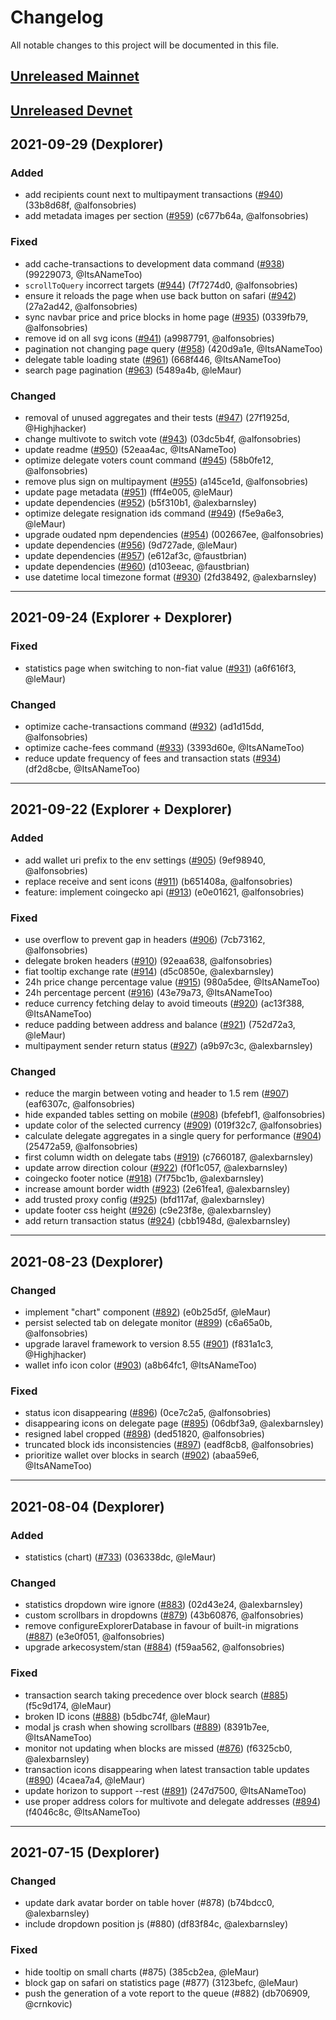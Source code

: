 # Changelog

All notable changes to this project will be documented in this file.

## [Unreleased Mainnet](https://github.com/ArkEcosystem/explorer/compare/master...staging)

## [Unreleased Devnet](https://github.com/ArkEcosystem/explorer/compare/staging...develop)

## 2021-09-29 (Dexplorer)

### Added

- add recipients count next to multipayment transactions ([#940]) (33b8d68f, @alfonsobries)
- add metadata images per section ([#959]) (c677b64a, @alfonsobries)

### Fixed

- add cache-transactions to development data command ([#938]) (99229073, @ItsANameToo)
- `scrollToQuery` incorrect targets ([#944]) (7f7274d0, @alfonsobries)
- ensure it reloads the page when use back button on safari ([#942]) (27a2ad42, @alfonsobries)
- sync navbar price and price blocks in home page ([#935]) (0339fb79, @alfonsobries)
- remove id on all svg icons ([#941]) (a9987791, @alfonsobries)
- pagination not changing page query ([#958]) (420d9a1e, @ItsANameToo)
- delegate table loading state ([#961]) (668f446, @ItsANameToo)
- search page pagination ([#963]) (5489a4b, @leMaur)

### Changed

- removal of unused aggregates and their tests ([#947]) (27f1925d, @Highjhacker)
- change multivote to switch vote ([#943]) (03dc5b4f, @alfonsobries)
- update readme ([#950]) (52eaa4ac, @ItsANameToo)
- optimize delegate voters count command ([#945]) (58b0fe12, @alfonsobries)
- remove plus sign on multipayment ([#955]) (a145ce1d, @alfonsobries)
- update page metadata ([#951]) (fff4e005, @leMaur)
- update dependencies ([#952]) (b5f310b1, @alexbarnsley)
- optimize delegate resignation ids command ([#949]) (f5e9a6e3, @leMaur)
- upgrade oudated npm dependencies ([#954]) (002667ee, @alfonsobries)
- update dependencies ([#956]) (9d727ade, @leMaur)
- update dependencies ([#957]) (e612af3c, @faustbrian)
- update dependencies ([#960]) (d103eeac, @faustbrian)
- use datetime local timezone format ([#930]) (2fd38492, @alexbarnsley)

---

## 2021-09-24 (Explorer + Dexplorer)

### Fixed

- statistics page when switching to non-fiat value ([#931]) (a6f616f3, @leMaur)

### Changed

- optimize cache-transactions command  ([#932]) (ad1d15dd, @alfonsobries)
- optimize cache-fees command ([#933]) (3393d60e, @ItsANameToo)
- reduce update frequency of fees and transaction stats ([#934]) (df2d8cbe, @ItsANameToo)

---

## 2021-09-22 (Explorer + Dexplorer)

### Added

- add wallet uri prefix to the env settings ([#905]) (9ef98940, @alfonsobries)
- replace receive and sent icons ([#911]) (b651408a, @alfonsobries)
- feature: implement coingecko api ([#913]) (e0e01621, @alfonsobries)

### Fixed

- use overflow to prevent gap in headers ([#906]) (7cb73162, @alfonsobries)
- delegate broken headers ([#910]) (92eaa638, @alfonsobries)
- fiat tooltip exchange rate ([#914]) (d5c0850e, @alexbarnsley)
- 24h price change percentage value ([#915]) (980a5dee, @ItsANameToo)
- 24h percentage percent ([#916]) (43e79a73, @ItsANameToo)
- reduce currency fetching delay to avoid timeouts ([#920]) (ac13f388, @ItsANameToo)
- reduce padding between address and balance ([#921]) (752d72a3, @leMaur)
- multipayment sender return status ([#927]) (a9b97c3c, @alexbarnsley)

### Changed

- reduce the margin between voting and header to 1.5 rem ([#907]) (eaf6307c, @alfonsobries)
- hide expanded tables setting on mobile ([#908]) (bfefebf1, @alfonsobries)
- update color of the selected currency ([#909]) (019f32c7, @alfonsobries)
- calculate delegate aggregates in a single query for performance ([#904]) (25472a59, @alfonsobries)
- first column width on delegate tabs ([#919]) (c7660187, @alexbarnsley)
- update arrow direction colour ([#922]) (f0f1c057, @alexbarnsley)
- coingecko footer notice ([#918]) (7f75bc1b, @alexbarnsley)
- increase amount border width ([#923]) (2e61fea1, @alexbarnsley)
- add trusted proxy config ([#925]) (bfd117af, @alexbarnsley)
- update footer css height ([#926]) (c9e23f8e, @alexbarnsley)
- add return transaction status ([#924]) (cbb1948d, @alexbarnsley)

---

## 2021-08-23 (Dexplorer)

### Changed

- implement &quot;chart&quot; component ([#892]) (e0b25d5f, @leMaur)
- persist selected tab on delegate monitor ([#899]) (c6a65a0b, @alfonsobries)
- upgrade laravel framework to version 8.55 ([#901]) (f831a1c3, @Highjhacker)
- wallet info icon color ([#903]) (a8b64fc1, @ItsANameToo)

### Fixed

- status icon disappearing ([#896]) (0ce7c2a5, @alfonsobries)
- disappearing icons on delegate page ([#895]) (06dbf3a9, @alexbarnsley)
- resigned label cropped ([#898]) (ded51820, @alfonsobries)
- truncated block ids inconsistencies ([#897]) (eadf8cb8, @alfonsobries)
- prioritize wallet over blocks in search ([#902]) (abaa59e6, @ItsANameToo)

---

## 2021-08-04 (Dexplorer)

### Added

- statistics (chart) ([#733]) (036338dc, @leMaur)

### Changed

- statistics dropdown wire ignore ([#883]) (02d43e24, @alexbarnsley)
- custom scrollbars in dropdowns ([#879]) (43b60876, @alfonsobries)
- remove configureExplorerDatabase in favour of built-in migrations ([#887]) (e3e0f051, @alfonsobries)
- upgrade arkecosystem/stan ([#884]) (f59aa562, @alfonsobries)

### Fixed

- transaction search taking precedence over block search ([#885]) (f5c9d174, @leMaur)
- broken ID icons ([#888]) (b5dbc74f, @leMaur)
- modal js crash when showing scrollbars ([#889]) (8391b7ee, @ItsANameToo)
- monitor not updating when blocks are missed ([#876]) (f6325cb0, @alexbarnsley)
- transaction icons disappearing when latest transaction table updates ([#890]) (4caea7a4, @leMaur)
- update horizon to support --rest ([#891]) (247d7500, @ItsANameToo)
- use proper address colors for multivote and delegate addresses ([#894]) (f4046c8c, @ItsANameToo)

---

## 2021-07-15 (Dexplorer)

### Changed

- update dark avatar border on table hover (#878) (b74bdcc0, @alexbarnsley)
- include dropdown position js (#880) (df83f84c, @alexbarnsley)

### Fixed

- hide tooltip on small charts (#875) (385cb2ea, @leMaur)
- block gap on safari on statistics page (#877) (3123befc, @leMaur)
- push the generation of a vote report to the queue (#882) (db706909, @crnkovic)

[#733]: https://github.com/ArkEcosystem/explorer/pull/733
[#883]: https://github.com/ArkEcosystem/explorer/pull/883
[#879]: https://github.com/ArkEcosystem/explorer/pull/879
[#887]: https://github.com/ArkEcosystem/explorer/pull/887
[#884]: https://github.com/ArkEcosystem/explorer/pull/884
[#885]: https://github.com/ArkEcosystem/explorer/pull/885
[#888]: https://github.com/ArkEcosystem/explorer/pull/888
[#889]: https://github.com/ArkEcosystem/explorer/pull/889
[#876]: https://github.com/ArkEcosystem/explorer/pull/876
[#890]: https://github.com/ArkEcosystem/explorer/pull/890
[#891]: https://github.com/ArkEcosystem/explorer/pull/891
[#894]: https://github.com/ArkEcosystem/explorer/pull/894
[#892]: https://github.com/ArkEcosystem/explorer/pull/892
[#899]: https://github.com/ArkEcosystem/explorer/pull/899
[#896]: https://github.com/ArkEcosystem/explorer/pull/896
[#895]: https://github.com/ArkEcosystem/explorer/pull/895
[#898]: https://github.com/ArkEcosystem/explorer/pull/898
[#897]: https://github.com/ArkEcosystem/explorer/pull/897
[#901]: https://github.com/ArkEcosystem/explorer/pull/901
[#902]: https://github.com/ArkEcosystem/explorer/pull/902
[#903]: https://github.com/ArkEcosystem/explorer/pull/903
[#905]: https://github.com/ArkEcosystem/explorer/pull/905
[#911]: https://github.com/ArkEcosystem/explorer/pull/911
[#913]: https://github.com/ArkEcosystem/explorer/pull/913
[#906]: https://github.com/ArkEcosystem/explorer/pull/906
[#910]: https://github.com/ArkEcosystem/explorer/pull/910
[#914]: https://github.com/ArkEcosystem/explorer/pull/914
[#915]: https://github.com/ArkEcosystem/explorer/pull/915
[#916]: https://github.com/ArkEcosystem/explorer/pull/916
[#920]: https://github.com/ArkEcosystem/explorer/pull/920
[#921]: https://github.com/ArkEcosystem/explorer/pull/921
[#927]: https://github.com/ArkEcosystem/explorer/pull/927
[#907]: https://github.com/ArkEcosystem/explorer/pull/907
[#908]: https://github.com/ArkEcosystem/explorer/pull/908
[#909]: https://github.com/ArkEcosystem/explorer/pull/909
[#904]: https://github.com/ArkEcosystem/explorer/pull/904
[#919]: https://github.com/ArkEcosystem/explorer/pull/919
[#922]: https://github.com/ArkEcosystem/explorer/pull/922
[#918]: https://github.com/ArkEcosystem/explorer/pull/918
[#923]: https://github.com/ArkEcosystem/explorer/pull/923
[#925]: https://github.com/ArkEcosystem/explorer/pull/925
[#926]: https://github.com/ArkEcosystem/explorer/pull/926
[#924]: https://github.com/ArkEcosystem/explorer/pull/924
[#931]: https://github.com/ArkEcosystem/explorer/pull/931
[#932]: https://github.com/ArkEcosystem/explorer/pull/932
[#933]: https://github.com/ArkEcosystem/explorer/pull/933
[#934]: https://github.com/ArkEcosystem/explorer/pull/934
[#940]: https://github.com/ArkEcosystem/explorer/pull/940
[#959]: https://github.com/ArkEcosystem/explorer/pull/959
[#938]: https://github.com/ArkEcosystem/explorer/pull/938
[#944]: https://github.com/ArkEcosystem/explorer/pull/944
[#942]: https://github.com/ArkEcosystem/explorer/pull/942
[#935]: https://github.com/ArkEcosystem/explorer/pull/935
[#941]: https://github.com/ArkEcosystem/explorer/pull/941
[#958]: https://github.com/ArkEcosystem/explorer/pull/958
[#947]: https://github.com/ArkEcosystem/explorer/pull/947
[#943]: https://github.com/ArkEcosystem/explorer/pull/943
[#950]: https://github.com/ArkEcosystem/explorer/pull/950
[#945]: https://github.com/ArkEcosystem/explorer/pull/945
[#955]: https://github.com/ArkEcosystem/explorer/pull/955
[#951]: https://github.com/ArkEcosystem/explorer/pull/951
[#952]: https://github.com/ArkEcosystem/explorer/pull/952
[#949]: https://github.com/ArkEcosystem/explorer/pull/949
[#954]: https://github.com/ArkEcosystem/explorer/pull/954
[#956]: https://github.com/ArkEcosystem/explorer/pull/956
[#957]: https://github.com/ArkEcosystem/explorer/pull/957
[#960]: https://github.com/ArkEcosystem/explorer/pull/960
[#930]: https://github.com/ArkEcosystem/explorer/pull/930
[#961]: https://github.com/ArkEcosystem/explorer/pull/961
[#963]: https://github.com/ArkEcosystem/explorer/pull/963
